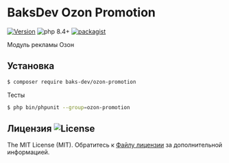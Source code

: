 # BaksDev Ozon Promotion

[![Version](https://img.shields.io/badge/version-7.2.7-blue)](https://github.com/baks-dev/ozon-promotion/releases)
![php 8.4+](https://img.shields.io/badge/php-min%208.4-red.svg)
[![packagist](https://img.shields.io/badge/packagist-green)](https://packagist.org/packages/baks-dev/ozon-promotion)

Модуль рекламы Озон

## Установка

``` bash
$ composer require baks-dev/ozon-promotion
```

Тесты

``` bash
$ php bin/phpunit --group=ozon-promotion
```

## Лицензия ![License](https://img.shields.io/badge/MIT-green)

The MIT License (MIT). Обратитесь к [Файлу лицензии](LICENSE.md) за дополнительной информацией.

